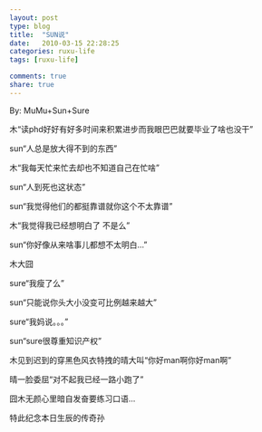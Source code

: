 ```yaml
---
layout: post
type: blog
title:  "SUN说"
date:   2010-03-15 22:28:25
categories: ruxu-life
tags: [ruxu-life]

comments: true
share: true
---
```

By: MuMu+Sun+Sure

木“读phd好好有好多时间来积累进步而我眼巴巴就要毕业了啥也没干”

sun“人总是放大得不到的东西”



木“我每天忙来忙去却也不知道自己在忙啥”

sun“人到死也这状态”



sun“我觉得他们的都挺靠谱就你这个不太靠谱”

木“我觉得我已经想明白了 不是么”

sun“你好像从来啥事儿都想不太明白...”

木大囧



sure“我瘦了么”

sun“只能说你头大小没变可比例越来越大”



sure“我妈说。。。”

sun“sure很尊重知识产权”



木见到迟到的穿黑色风衣特拽的晴大叫“你好man啊你好man啊”

晴一脸委屈“对不起我已经一路小跑了”

囧木无颜心里暗自发奋要练习口语...


特此纪念本日生辰的传奇孙
